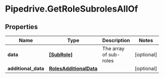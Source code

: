 # Pipedrive.GetRoleSubrolesAllOf

## Properties

Name | Type | Description | Notes
------------ | ------------- | ------------- | -------------
**data** | [**[SubRole]**](SubRole.md) | The array of sub-roles | [optional] 
**additional_data** | [**RolesAdditionalData**](RolesAdditionalData.md) |  | [optional] 


